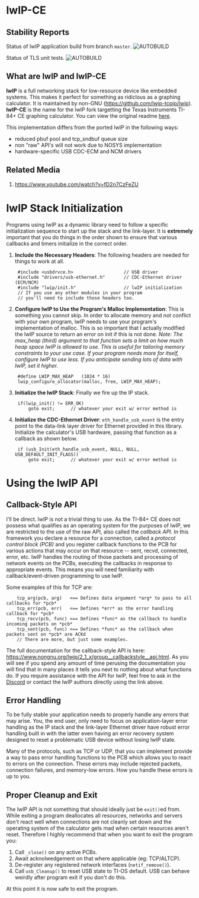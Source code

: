 # lwIP-CE #

## Stability Reports ##

Status of lwIP application build from branch `master`.
![AUTOBUILD](https://github.com/cagstech/lwip-ce/actions/workflows/build.yml/badge.svg)

Status of TLS unit tests.
![AUTOBUILD](https://github.com/cagstech/lwip-ce/actions/workflows/tests.yml/badge.svg)

## What are lwIP and lwIP-CE ##

**lwIP** is a full networking stack for low-resource device like embedded systems. This makes it perfect for something as ridiclous as a graphing calculator.
It is maintained by non-GNU (https://github.com/lwip-tcpip/lwip).
**lwIP-CE** is the name for the lwIP fork targetting the Texas Instruments TI-84+ CE graphing calculator.
You can view the original readme [here](./README-ORIG.md).

This implementation differs from the ported lwIP in the following ways:
- reduced pbuf pool and tcp_sndbuf queue size
- non "raw" API's will not work due to NOSYS implementation
- hardware-specific USB CDC-ECM and NCM drivers

## Related Media ##
1. https://www.youtube.com/watch?v=fD2n7CzFeZU


# lwIP Stack Initialization #

Programs using lwIP as a dynamic library need to follow a specific initialization sequence to start up the stack and the link-layer. It is **extremely** important that you do things in the order shown to ensure that various callbacks and timers initialize in the correct order.

1. **Include the Necessary Headers**: The following headers are needed for things to work at all.

        #include <usbdrvce.h>                   // USB driver
        #include "drivers/usb-ethernet.h"       // CDC-Ethernet driver (ECM/NCM)
        #include "lwip/init.h"                  // lwIP initialization
        // If you use any other modules in your program
        // you'll need to include those headers too.
    
2. **Configure lwIP to Use the Program's Malloc Implementation**: This is something you cannot skip. In order to allocate memory and not conflict with your own program, lwIP needs to use your program's implementation of malloc. This is so important that I actually modified the lwIP source to return an error on init if this is not done. *Note: The max_heap (third) argument to that function sets a limit on how much heap space lwIP is allowed to use. This is useful for tailoring memory constraints to your use case. If your program needs more for itself, configure lwIP to use less. If you anticipate sending lots of data with lwIP, set it higher.*

        #define LWIP_MAX_HEAP   (1024 * 16)
        lwip_configure_allocator(malloc, free, LWIP_MAX_HEAP);

3. **Initialize the lwIP Stack**: Finally we fire up the IP stack.

        if(lwip_init() != ERR_OK)
            goto exit;      // whatever your exit w/ error method is
        
4. **Initialize the CDC-Ethernet Driver**: `eth_handle_usb_event` is the entry point to the data-link layer driver for Ethernet provided in this library. Initialize the calculator's USB hardware, passing that function as a callback as shown below.

        if (usb_Init(eth_handle_usb_event, NULL, NULL, USB_DEFAULT_INIT_FLAGS))
            goto exit;      // whatever your exit w/ error method is      

        
# Using the lwIP API # 

## Callback-Style API ##

I'll be direct. lwIP is not a trivial thing to use. As the TI-84+ CE does not possess what qualifies as an operating system for the purposes of lwIP, we are restricted to the use of the raw API, also called the *callback API*. In this framework you declare a resource for a connection, called a *protocol control block (PCB)* and you register callback functions to the PCB for various actions that may occur on that resource -- sent, recvd, connected, error, etc. lwIP handles the routing of those packets and processing of network events on the PCBs, executing the callbacks in response to appropriate events. This means you will need familiarity with callback/event-driven programming to use lwIP.

Some examples of this for TCP are:

        tcp_arg(pcb, arg)   <== Defines data argument *arg* to pass to all callbacks for *pcb*
        tcp_err(pcb, err)   <== Defines *err* as the error handling callback for *pcb*
        tcp_recv(pcb, func) <== Defines *func* as the callback to handle incoming packets on *pcb*
        tcp_sent(pcb, func) <== Defines *func* as the callback when packets sent on *pcb* are ACKd
        // There are more, but just some examples.

The full documentation for the callback-style API is here: https://www.nongnu.org/lwip/2_1_x/group__callbackstyle__api.html. As you will see if you spend any amount of time perusing the documentation you will find that in many places it tells you next to nothing about what functions do. If you require assistance with the API for lwIP, feel free to ask in the [Discord](https://discord.gg/kvcuygqU) or contact the lwIP authors directly using the link above. 

## Error Handling ##

To be fully stable your application needs to properly handle any errors that may arise. You, the end user, only need to focus on application-layer error handling as the IP stack and the link-layer Ethernet driver have robust error handling built in with the latter even having an error recovery system designed to reset a problematic USB device without losing lwIP state.

Many of the protocols, such as TCP or UDP, that you can implement provide a way to pass error handling functions to the PCB which allows you to react to errors on the connection. These errors may include rejected packets, connection failures, and memory-low errors. How you handle these errors is up to you.

## Proper Cleanup and Exit ##

The lwIP API is not something that should ideally just be `exit()`ed from. While exiting a program deallocates all resources, networks and servers don't react well when connections are not cleanly set down and the operating system of the calculator gets mad when certain resources aren't reset. Therefore I highly recommend that when you want to exit the program you:

1. Call `_close()` on any active PCBs.
2. Await acknolwedgement on that where applicable (eg: TCP/ALTCP).
3. De-register any registered network interfaces (`netif_remove()`).
4. Call `usb_Cleanup()` to reset USB state to TI-OS default. USB can behave weirdly after program exit if you don't do this.

At this point it is now safe to exit the program.
